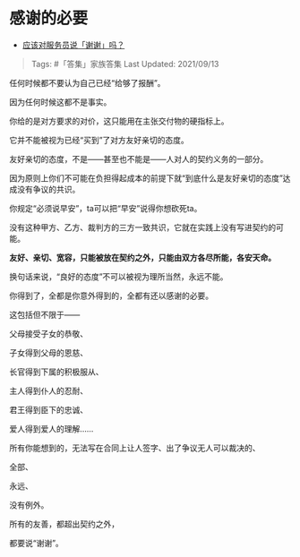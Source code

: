 # 感谢的必要

- [应该对服务员说「谢谢」吗？](https://www.zhihu.com/question/27249939/answer/2117610025)

>Tags: #「答集」家族答集
>Last Updated: 2021/09/13

任何时候都不要认为自己已经“给够了报酬”。

因为任何时候这都不是事实。

你给的是对方要求的对价，这只能用在主张交付物的硬指标上。

它并不能被视为已经“买到”了对方友好亲切的态度。

友好亲切的态度，不是——甚至也不能是——人对人的契约义务的一部分。

因为原则上你们不可能在负担得起成本的前提下就“到底什么是友好亲切的态度”达成没有争议的共识。

你规定“必须说早安”，ta可以把“早安”说得你想砍死ta。

没有这种甲方、乙方、裁判方的三方一致共识，它就在实践上没有写进契约的可能。

**友好、亲切、宽容，只能被放在契约之外，只能由双方各尽所能，各安天命。**

换句话来说，“良好的态度”不可以被视为理所当然，永远不能。

你得到了，全都是你意外得到的，全都有还以感谢的必要。

这包括但不限于——

父母接受子女的恭敬、

子女得到父母的恩慈、

长官得到下属的积极服从、

主人得到仆人的忍耐、

君王得到臣下的忠诚、

爱人得到爱人的理解……

所有你能想到的，无法写在合同上让人签字、出了争议无人可以裁决的、

全部、

永远、

没有例外。

  

所有的友善，都超出契约之外，

都要说“谢谢”。

  
